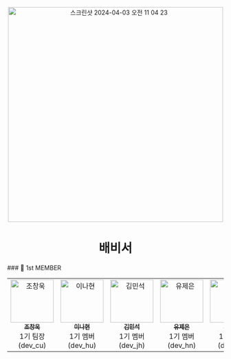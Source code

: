 <div align="center">
  <img width="500" alt="스크린샷 2024-04-03 오전 11 04 23" src="https://github.com/Caps-Job-Hunting/coding-test-first-class/assets/114224596/0196c88a-e47a-4a3d-8cd8-886bd724a802">
  <h1>배비서</h1>
</div>
### 🐶 1st MEMBER 
<table>
  <tbody>
    <tr>
      <td align="center"  width="16.66%"><a href="https://github.com/Chochanguk"><img src="https://avatars.githubusercontent.com/u/119058637?v=4" width="100px;" alt="조창욱"/><br /><sub><b>조창욱</b></sub></a><br /> 1기 팀장 (dev_cu) </td>
      <td align="center"  width="16.66%"><a href="https://github.com/sksmsdlskgus"><img src="https://github.com/3-Minutes-Query/choleeTest/assets/102345450/fda2bdbb-9b2f-497c-9842-6295b983f223" width="100px;" alt="이나현"/><br /><sub><b>이나현</b></sub></a><br /> 1기 멤버(dev_hu) </td>
        <td align="center"  width="16.66%"><a href="https://github.com/minseokKim6823"><img src="https://github.com/3-Minutes-Query/choleeTest/assets/102345450/1046b24a-5d40-4dc1-a747-cb65f20dc764" width="100px;" alt="김민석"/><br /><sub><b>김민석</b></sub></a><br /> 1기 멤버 (dev_jh) </td>  
<td align="center"  width="16.66%"><a href="https://github.com/YuJeeun"><img src="https://github.com/3-Minutes-Query/choleeTest/assets/102345450/3679e77e-3678-4f16-a927-04b2c9f2309d" width="100px;" alt="유제은"/><br /><sub><b>유제은</b></sub></a><br /> 1기 멤버(dev_hn) </td>
        <td align="center"  width="16.66%"><a href="https://github.com/mojeeeeong"><img src="https://github.com/3-Minutes-Query/choleeTest/assets/102345450/e5de118d-7587-416b-bd9b-d965db443df1" width="100px;" alt="김정모"/><br /><sub><b>김정모</b></sub></a><br /> 1기 멤버(dev_se) </td>        
      <td align="center"  width="16.66%"><a href="https://github.com/euihyeok-song"><img src="https://github.com/3-Minutes-Query/choleeTest/assets/102345450/589d04ac-c48f-4491-a2f4-6f372ad95138" width="100px;" alt="송의혁"/><br /><sub><b>송의혁</b></sub></a><br /> 1기 멤버(dev_se) </td>      
  </tbody>
</table>
</br>
